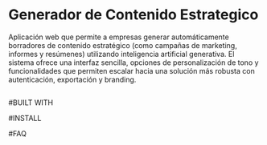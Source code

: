 # Generador de Contenido Estrategico
Aplicación web que permite a empresas generar automáticamente borradores de contenido estratégico (como campañas de marketing, informes y resúmenes) utilizando inteligencia artificial generativa. El sistema ofrece una interfaz sencilla, opciones de personalización de tono y funcionalidades que permiten escalar hacia una solución más robusta con autenticación, exportación y branding.
## # 
#BUILT WITH

#INSTALL

#FAQ
